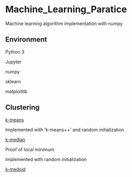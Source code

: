 # Machine_Learning_Paratice
 
 Machine learning algorithm implementation with numpy
 

## Environment
Python 3

Jupyter

numpy

sklearn

matploitlib


## Clustering 

[k-means](https://github.com/tingkai-zhang/Machine_Learning_Paratice/blob/master/Clustering/K-means.ipynb)

Implemented with 'k-means++' and random initialization 


[k-median](https://github.com/tingkai-zhang/Machine_Learning_Paratice/blob/master/Clustering/K-medians.ipynb)

Proof of local minimum

Implemented with random initialization 


[k-medoid](https://github.com/tingkai-zhang/Machine_Learning_Paratice/blob/master/Clustering/K-Medoids.ipynb)




